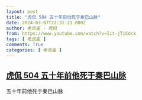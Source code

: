 ```yaml
---
layout: post
title: "虎侃 504 五十年前他死于秦巴山脉"
date: 2024-03-07T22:31:21.000Z
author: 老虎庙 · 虎侃
from: https://www.youtube.com/watch?v=Iit-jTiCdck
tags: [ 老虎庙 ]
comments: True
categories: [ 老虎庙 ]
---
```

<!--1709850681000-->
[虎侃 504 五十年前他死于秦巴山脉](https://www.youtube.com/watch?v=Iit-jTiCdck)
------

<div>
五十年前他死于秦巴山脉
</div>
